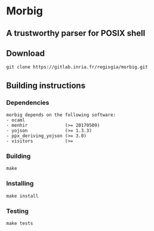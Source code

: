 # Morbig
## A trustworthy parser for POSIX shell

## Download

    git clone https://gitlab.inria.fr/regisgia/morbig.git

## Building instructions

### Dependencies

    morbig depends on the following software:
    - ocaml
    - menhir              (>= 20170509)
    - yojson              (>= 1.3.3)
    - ppx_deriving_yojson (>= 3.0)
    - visitors	          (>=

### Building

    make

### Installing

    make install

### Testing

    make tests
